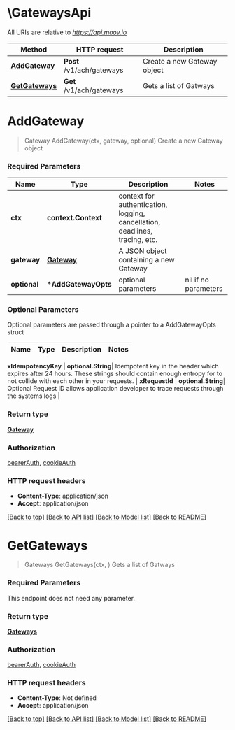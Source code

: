# \GatewaysApi

All URIs are relative to *https://api.moov.io*

Method | HTTP request | Description
------------- | ------------- | -------------
[**AddGateway**](GatewaysApi.md#AddGateway) | **Post** /v1/ach/gateways | Create a new Gateway object
[**GetGateways**](GatewaysApi.md#GetGateways) | **Get** /v1/ach/gateways | Gets a list of Gatways


# **AddGateway**
> Gateway AddGateway(ctx, gateway, optional)
Create a new Gateway object

### Required Parameters

Name | Type | Description  | Notes
------------- | ------------- | ------------- | -------------
 **ctx** | **context.Context** | context for authentication, logging, cancellation, deadlines, tracing, etc.
  **gateway** | [**Gateway**](Gateway.md)| A JSON object containing a new Gateway | 
 **optional** | ***AddGatewayOpts** | optional parameters | nil if no parameters

### Optional Parameters
Optional parameters are passed through a pointer to a AddGatewayOpts struct

Name | Type | Description  | Notes
------------- | ------------- | ------------- | -------------

 **xIdempotencyKey** | **optional.String**| Idempotent key in the header which expires after 24 hours. These strings should contain enough entropy for to not collide with each other in your requests. | 
 **xRequestId** | **optional.String**| Optional Request ID allows application developer to trace requests through the systems logs | 

### Return type

[**Gateway**](Gateway.md)

### Authorization

[bearerAuth](../README.md#bearerAuth), [cookieAuth](../README.md#cookieAuth)

### HTTP request headers

 - **Content-Type**: application/json
 - **Accept**: application/json

[[Back to top]](#) [[Back to API list]](../README.md#documentation-for-api-endpoints) [[Back to Model list]](../README.md#documentation-for-models) [[Back to README]](../README.md)

# **GetGateways**
> Gateways GetGateways(ctx, )
Gets a list of Gatways

### Required Parameters
This endpoint does not need any parameter.

### Return type

[**Gateways**](Gateways.md)

### Authorization

[bearerAuth](../README.md#bearerAuth), [cookieAuth](../README.md#cookieAuth)

### HTTP request headers

 - **Content-Type**: Not defined
 - **Accept**: application/json

[[Back to top]](#) [[Back to API list]](../README.md#documentation-for-api-endpoints) [[Back to Model list]](../README.md#documentation-for-models) [[Back to README]](../README.md)

